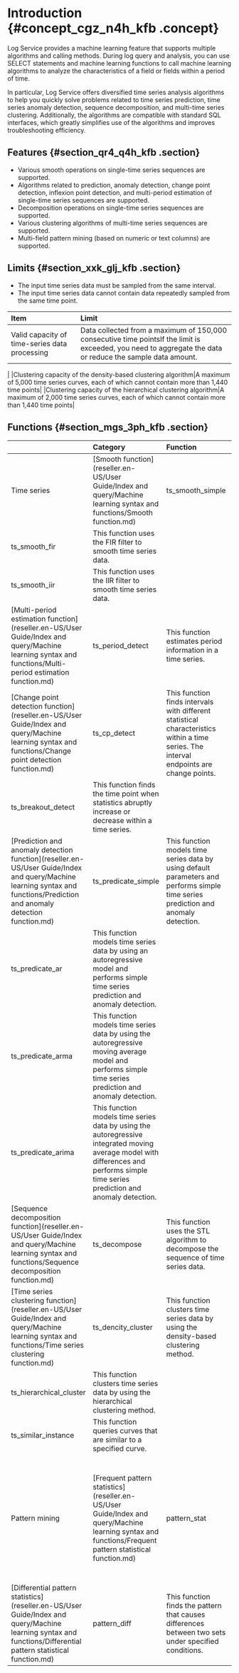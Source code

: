 # Introduction {#concept_cgz_n4h_kfb .concept}

Log Service provides a machine learning feature that supports multiple algorithms and calling methods. During log query and analysis, you can use SELECT statements and machine learning functions to call machine learning algorithms to analyze the characteristics of a field or fields within a period of time.

In particular, Log Service offers diversified time series analysis algorithms to help you quickly solve problems related to time series prediction, time series anomaly detection, sequence decomposition, and multi-time series clustering. Additionally, the algorithms are compatible with standard SQL interfaces, which greatly simplifies use of the algorithms and improves troubleshooting efficiency.

## Features {#section_qr4_q4h_kfb .section}

-   Various smooth operations on single-time series sequences are supported.
-   Algorithms related to prediction, anomaly detection, change point detection, inflexion point detection, and multi-period estimation of single-time series sequences are supported.
-   Decomposition operations on single-time series sequences are supported.
-   Various clustering algorithms of multi-time series sequences are supported.
-   Multi-field pattern mining \(based on numeric or text columns\) are supported.

## Limits {#section_xxk_glj_kfb .section}

-   The input time series data must be sampled from the same interval.
-   The input time series data cannot contain data repeatedly sampled from the same time point.

|Item|Limit|
|:---|:----|
|Valid capacity of time-series data processing|Data collected from a maximum of 150,000 consecutive time pointsIf the limit is exceeded, you need to aggregate the data or reduce the sample data amount.

|
|Clustering capacity of the density-based clustering algorithm|A maximum of 5,000 time series curves, each of which cannot contain more than 1,440 time points|
|Clustering capacity of the hierarchical clustering algorithm|A maximum of 2,000 time series curves, each of which cannot contain more than 1,440 time points|

## Functions {#section_mgs_3ph_kfb .section}

| |Category|Function|Description|
|:-|:-------|:-------|:----------|
|Time series|[Smooth function](reseller.en-US/User Guide/Index and query/Machine learning syntax and functions/Smooth function.md)|ts\_smooth\_simple|This function uses the Holt Winters algorithm to smooth time series data.|
|ts\_smooth\_fir|This function uses the FIR filter to smooth time series data.|
|ts\_smooth\_iir|This function uses the IIR filter to smooth time series data.|
|[Multi-period estimation function](reseller.en-US/User Guide/Index and query/Machine learning syntax and functions/Multi-period estimation function.md)|ts\_period\_detect|This function estimates period information in a time series.|
|[Change point detection function](reseller.en-US/User Guide/Index and query/Machine learning syntax and functions/Change point detection function.md)|ts\_cp\_detect|This function finds intervals with different statistical characteristics within a time series. The interval endpoints are change points.|
|ts\_breakout\_detect|This function finds the time point when statistics abruptly increase or decrease within a time series.|
|[Prediction and anomaly detection function](reseller.en-US/User Guide/Index and query/Machine learning syntax and functions/Prediction and anomaly detection function.md)|ts\_predicate\_simple|This function models time series data by using default parameters and performs simple time series prediction and anomaly detection.|
|ts\_predicate\_ar|This function models time series data by using an autoregressive model and performs simple time series prediction and anomaly detection.|
|ts\_predicate\_arma|This function models time series data by using the autoregressive moving average model and performs simple time series prediction and anomaly detection.|
|ts\_predicate\_arima|This function models time series data by using the autoregressive integrated moving average model with differences and performs simple time series prediction and anomaly detection.|
|[Sequence decomposition function](reseller.en-US/User Guide/Index and query/Machine learning syntax and functions/Sequence decomposition function.md)|ts\_decompose|This function uses the STL algorithm to decompose the sequence of time series data.|
|[Time series clustering function](reseller.en-US/User Guide/Index and query/Machine learning syntax and functions/Time series clustering function.md)|ts\_dencity\_cluster|This function clusters time series data by using the density-based clustering method.|
|ts\_hierarchical\_cluster|This function clusters time series data by using the hierarchical clustering method.|
|ts\_similar\_instance|This function queries curves that are similar to a specified curve.|
|Pattern mining|[Frequent pattern statistics](reseller.en-US/User Guide/Index and query/Machine learning syntax and functions/Frequent pattern statistical function.md)|pattern\_stat|This function indicates the frequent pattern in statistical patterns. It is used to mine representative combinations of attributes among the given multi-attribute field samples.|
|[Differential pattern statistics](reseller.en-US/User Guide/Index and query/Machine learning syntax and functions/Differential pattern statistical function.md)|pattern\_diff|This function finds the pattern that causes differences between two sets under specified conditions.|

